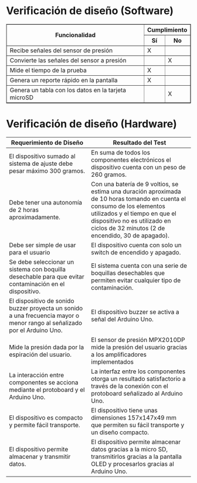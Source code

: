 # Verificación de diseño (Software)

<table border="1">
  <tr>
    <th rowspan="2">Funcionalidad</th>
    <th colspan="2">Cumplimiento</th>
  </tr>
  <tr>
    <th>Sí</th>
    <th>No</th>
  </tr>
  <tr>
    <td>Recibe señales del sensor de presión</td>
    <td>X</td>
    <td></td>
  </tr>
  <tr>
    <td>Convierte las señales del sensor a presión</td>
    <td></td>
    <td>X</td>
  </tr>
  <tr>
    <td>Mide el tiempo de la prueba</td>
    <td>X</td>
    <td></td>
  </tr>
  <tr>
    <td>Genera un reporte rápido en la pantalla</td>
    <td>X</td>
    <td></td>
  </tr>
  <tr>
    <td>Genera un tabla con los datos en la tarjeta microSD</td>
    <td></td>
    <td>X</td>
  </tr>
</table>

# Verificación de diseño (Hardware)
| **Requerimiento de Diseño**                                        | **Resultado del Test**                                                                                           |
|--------------------------------------------------------------------|------------------------------------------------------------------------------------------------------------------|
| El dispositivo sumado al sistema de ajuste debe pesar máximo 300 gramos. | En suma de todos los componentes electrónicos el dispositivo cuenta con un peso de 260 gramos.                  |
| Debe tener una autonomía de 2 horas aproximadamente.               | Con una batería de 9 voltios, se estima una duración aproximada de 10 horas tomando en cuenta el consumo de los elementos utilizados y el tiempo en que el dispositivo no es utilizado en ciclos de 32 minutos (2 de encendido, 30 de apagado). |
| Debe ser simple de usar para el usuario                            | El dispositivo cuenta con solo un switch de encendido y apagado.                                                |
| Se debe seleccionar un sistema con boquilla desechable para que evitar contaminación en el dispositivo. | El sistema cuenta con una serie de boquillas desechables que permiten evitar cualquier tipo de contaminación.    |
| El dispositivo de sonido buzzer proyecta un sonido a una frecuencia mayor o menor rango al señalizado por el Arduino Uno. | El dispositivo buzzer se activa a señal del Arduino Uno.                                                        |
| Mide la presión dada por la espiración del usuario.                | El sensor de presión MPX2010DP mide la presión del usuario gracias a los amplificadores implementados |
| La interacción entre componentes se acciona mediante el protoboard y el Arduino Uno. | La interfaz entre los componentes otorga un resultado satisfactorio a través de la conexión con el protoboard señalizado al Arduino Uno. |
| El dispositivo es compacto y permite fácil transporte.             | El dispositivo tiene unas dimensiones 157x147x49 mm que permiten su fácil transporte y un diseño compacto.          |
| El dispositivo permite almacenar y transmitir datos.               | El dispositivo permite almacenar datos gracias a la micro SD, transmitirlos gracias a la pantalla OLED y procesarlos gracias al Arduino Uno. |
